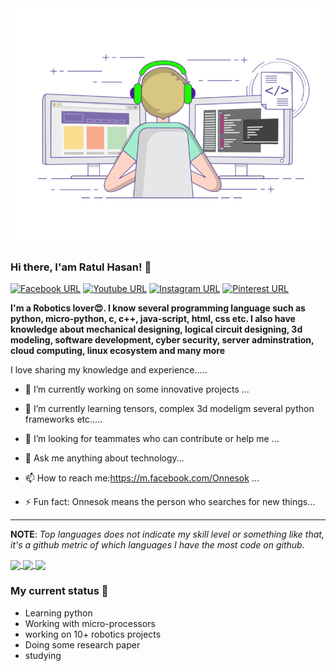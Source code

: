 </body>
</html>
<img src="https://github.com/Onnesok/Onnesok/blob/master/gif.gif" alt="Avatar" clas="center">

### Hi there, I'am Ratul Hasan! 👋
[![Facebook URL](https://img.shields.io/static/v1?color=red&label=Facebook&logo=Facebook&logoColor=white&style=for-the-badge&message=Connect)](https://facebook.com/Onnesok.94)
[![Youtube URL](https://img.shields.io/static/v1?color=red&label=Youtube&logo=Youtube&logoColor=white&style=for-the-badge&message=subscribe)](https://www.youtube.com/Onnesok)
[![Instagram URL](https://img.shields.io/static/v1?color=red&label=Instagram&logo=Instagram&logoColor=white&style=for-the-badge&message=follow)](https://www.instagram.com/Onnesok/)
[![Pinterest URL](https://img.shields.io/static/v1?color=red&label=Pinterest&logo=pinterest&logoColor=white&style=for-the-badge&message=Follow)](https://www.pinterest.com/ratulhasan94/)

**I'm a Robotics lover😍. I know several programming language such as python, micro-python, c, c++, java-script, html, css etc. I also have knowledge about mechanical designing, logical circuit designing, 3d modeling, software development, cyber security, server adminstration, cloud computing, linux ecosystem and many more**

I love sharing my knowledge and experience.....
- 🔭 I’m currently working on some innovative projects  ...
- 🌱 I’m currently learning tensors, complex 3d modeligm several python frameworks etc.....
- 🤔 I’m looking for teammates who can contribute or help me ...
- 💬 Ask me anything about technology...
- 📫 How to reach me:https://m.facebook.com/Onnesok ...

- ⚡ Fun fact: Onnesok means the person who searches for new things...

<hr/>

**NOTE**: *Top languages does not indicate my skill level or something like that, it's a github metric of which languages I have the most code on github.*

<a href="https://github.com/Onnesok/">
  <img align="center" src="https://github-readme-stats.vercel.app/api?username=Onnesok&count_private=true&show_icons=true&theme=radical&hide_border=false" />
  <img align="center" src="https://github-readme-stats.vercel.app/api/top-langs/?username=Onnesok&layout=compact&theme=radical&hide_border=false" />
 <img align="center" src="http://github-readme-streak-stats.herokuapp.com?user=Onnesok&theme=gotham&hide_border=true&date_format=M%20j%5B%2C%20Y%5D" />
</a>
  
  
  
<!--
- 🔭 I’m currently working on ...
- 🌱 I’m currently learning ...
- 👯 I’m looking to collaborate on ...
- 🤔 I’m looking for help with ...
- 💬 Ask me about ...
- 📫 How to reach me: ...
- 😄 Pronouns: ...
- ⚡ Fun fact: ...
-->

<!--
**Onnesok/Onnesok** is a ✨ _special_ ✨ repository because its `README.md` (this file) appears on your GitHub profile.

Here are some ideas to get you started:
-->


### My current status 🌱

   - Learning  python <br/>
   - Working with micro-processors <br/>
   - working on 10+ robotics projects <br/>
   - Doing some research paper <br/>
   - studying <br/>
